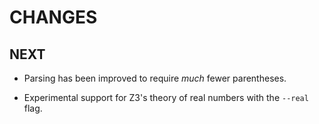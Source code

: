 # CHANGES

## NEXT
- Parsing has been improved to require *much* fewer parentheses.

- Experimental support for Z3's theory of real numbers with the `--real` flag.
